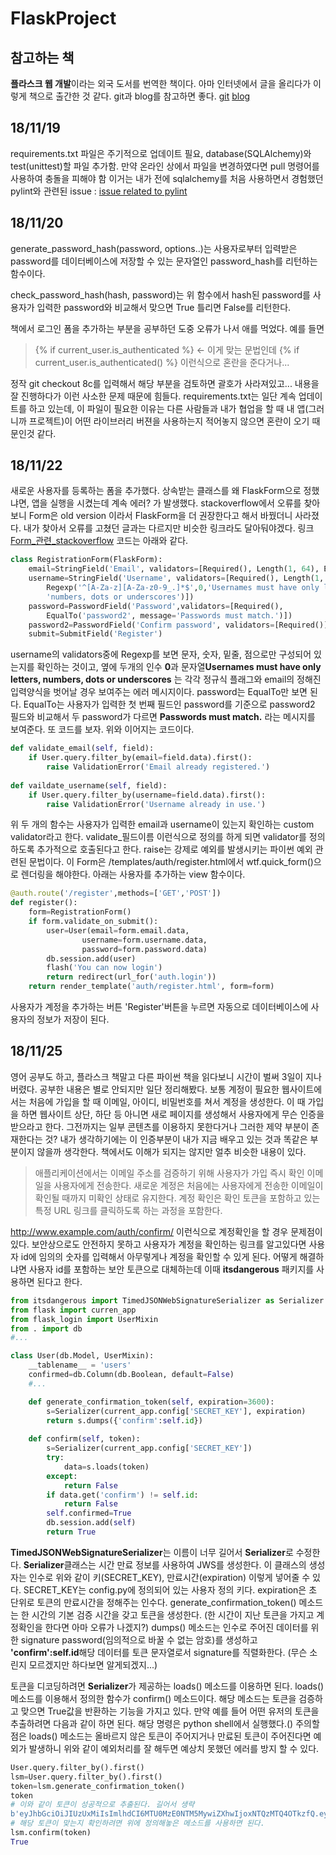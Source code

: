 # FlaskProject
## 참고하는 책
**플라스크 웹 개발**이라는 외국 도서를 번역한 책이다. 아마 인터넷에서 글을 올리다가 이렇게 책으로 출간한 것 같다. git과 blog를 참고하면 좋다.
[git](https://github.com/miguelgrinberg/flasky)
[blog](https://blog.miguelgrinberg.com/)
## 18/11/19
requirements.txt 파일은 주기적으로 업데이트 필요, database(SQLAlchemy)와 test(unittest)할 파일 추가함. 만약 온라인 상에서 파일을 변경하였다면 pull 명령어를 사용하여 충돌을 피해야 함
이거는 내가 전에 sqlalchemy를 처음 사용하면서 경험했던 pylint와 관련된 issue : [issue related to pylint](https://github.com/Microsoft/vscode-python/issues/292)
## 18/11/20
generate_password_hash(password, options..)는 사용자로부터 입력받은 password를 데이터베이스에 저장할 수 있는 문자열인 password_hash를 리턴하는 함수이다.

check_password_hash(hash, password)는 위 함수에서 hash된 password를 사용자가 입력한 password와 비교해서 맞으면 True 틀리면 False를 리턴한다.

책에서 로그인 폼을 추가하는 부분을 공부하던 도중 오류가 나서 애를 먹었다. 
예를 들면 
> {% if current_user.is_authenticated %} <- 이게 맞는 문법인데 
> {% if current_user.is_authenticated() %} 이런식으로 혼란을 준다거나...

정작 git checkout 8c를 입력해서 해당 부분을 검토하면 괄호가 사라져있고... 내용을 잘 진행하다가 이런 사소한 문제 때문에 힘들다. 
requirements.txt는 일단 계속 업데이트를 하고 있는데, 이 파일이 필요한 이유는 다른 사람들과 내가 협업을 할 때 내 앱(그러니까 프로젝트)이 어떤 라이브러리 버젼을 사용하는지 적어놓지 않으면 혼란이 오기 때문인것 같다.

## 18/11/22
새로운 사용자를 등록하는 폼을 추가했다. 상속받는 클래스를 왜 FlaskForm으로 정했냐면, 앱을 실행을 시켰는데 계속 에러? 가 발생했다. stackoverflow에서 오류를 찾아보니 Form은 old version 이라서 FlaskForm을 더 권장한다고 해서 바꿨더니 사라졌다. 내가 찾아서 오류를 고쳤던 글과는 다르지만 비슷한 링크라도 달아둬야겠다. 링크[Form_관련_stackoverflow](https://stackoverflow.com/questions/22873794/attributeerror-editform-object-has-no-attribute-validate-on-submit/22873885#22873885)
코드는 아래와 같다.
```python
class RegistrationForm(FlaskForm):
    email=StringField('Email', validators=[Required(), Length(1, 64), Email()])
    username=StringField('Username', validators=[Required(), Length(1, 64), 
        Regexp('^[A-Za-z][A-Za-z0-9_.]*$',0,'Usernames must have only letters, '
        'numbers, dots or underscores')])
    password=PasswordField('Password',validators=[Required(),
        EqualTo('password2', message='Passwords must match.')])
    password2=PasswordField('Confirm password', validators=[Required()])
    submit=SubmitField('Register')
```
username의 validators중에 Regexp를 보면 문자, 숫자, 밑줄, 점으로만 구성되어 있는지를 확인하는 것이고, 옆에 두개의 인수 **0**과 문자열**Usernames must have only letters, numbers, dots or underscores** 는 각각 정규식 플래그와 email의 정해진 입력양식을 벗어날 경우 보여주는 에러 메시지이다.
password는 EqualTo만 보면 된다. EqualTo는 사용자가 입력한 첫 번째 필드인 password를 기준으로 password2 필드와 비교해서 두 password가 다르면 **Passwords must match.** 라는 메시지를 보여준다. 또 코드를 보자. 위와 이어지는 코드이다.

```python
def validate_email(self, field):
    if User.query.filter_by(email=field.data).first():
        raise ValidationError('Email already registered.')
    
def vaildate_username(self, field):
    if User.query.filter_by(username=field.data).first():
        raise ValidationError('Username already in use.')
```
위 두 개의 함수는 사용자가 입력한 email과 username이 있는지 확인하는 custom validator라고 한다. validate_필드이름 이런식으로 정의를 하게 되면 validator를 정의하도록 추가적으로 호출된다고 한다. raise는 강제로 예외를 발생시키는 파이썬 예외 관련된 문법이다.
이 Form은 /templates/auth/register.html에서 wtf.quick_form()으로 렌더링을 해야한다.
아래는 사용자를 추가하는 view 함수이다. 
```python
@auth.route('/register',methods=['GET','POST'])
def register():
    form=RegistrationForm()
    if form.validate_on_submit():
        user=User(email=form.email.data,
                username=form.username.data,
                password=form.password.data)
        db.session.add(user)
        flash('You can now login')
        return redirect(url_for('auth.login'))
    return render_template('auth/register.html', form=form)
```
사용자가 계정을 추가하는 버튼 'Register'버튼을 누르면 자동으로 데이터베이스에 사용자의 정보가 저장이 된다.

## 18/11/25
영어 공부도 하고, 플라스크 책말고 다른 파이썬 책을 읽다보니 시간이 벌써 3일이 지나버렸다.
공부한 내용은 별로 안되지만 일단 정리해봤다. 보통 계정이 필요한 웹사이트에서는 처음에 가입을 할 때 이메일, 아이디, 비밀번호를 쳐서 계정을 생성한다. 이 때 가입을 하면 웹사이트 상단, 하단 등 아니면 새로 페이지를 생성해서 사용자에게 무슨 인증을 받으라고 한다. 그전까지는 일부 콘텐츠를 이용하지 못한다거나 그러한 제약 부분이 존재한다는 것? 내가 생각하기에는 이 인증부분이 내가 지금 배우고 있는 것과 똑같은 부분이지 않을까 생각한다. 책에서도 이해가 되지는 않지만 얼추 비슷한 내용이 있다.
> 애플리케이션에서는 이메일 주소를 검증하기 위해 사용자가 가입 즉시 확인 이메일을 사용자에게 전송한다. 새로운 계정은 처음에는 사용자에게 전송한 이메일이 확인될 때까지 미확인 상태로 유지한다. 계정 확인은 확인 토큰을 포함하고 있는 특정 URL 링크를 클릭하도록 하는 과정을 포함한다.

http://www.example.com/auth/confirm/<id> 이런식으로 계정확인을 할 경우 문제점이 있다. 보안상으로도 안전하지 못하고 사용자가 계정을 확인하는 링크를 알고있다면 사용자 id에 임의의 숫자를 입력해서 아무렇게나 계정을 확인할 수 있게 된다. 어떻게 해결하냐면 사용자 id를 포함하는 보안 토큰으로 대체하는데 이때 **itsdangerous** 패키지를 사용하면 된다고 한다.

```python
from itsdangerous import TimedJSONWebSignatureSerializer as Serializer
from flask import curren_app
from flask_login import UserMixin
from . import db
#...

class User(db.Model, UserMixin):
    __tablename__ = 'users'
    confirmed=db.Column(db.Boolean, default=False)
    #...

    def generate_confirmation_token(self, expiration=3600):
        s=Serializer(current_app.config['SECRET_KEY'], expiration)
        return s.dumps({'confirm':self.id})
    
    def confirm(self, token):
        s=Serializer(current_app.config['SECRET_KEY'])
        try:
            data=s.loads(token)
        except:
            return False
        if data.get('confirm') != self.id:
            return False
        self.confirmed=True
        db.session.add(self)
        return True
```

**TimedJSONWebSignatureSerializer**는 이름이 너무 길어서 **Serializer**로 수정한다. **Serializer**클래스는 시간 만료 정보를 사용하여 JWS를 생성한다. 이 클래스의 생성자는 인수로 위와 같이 키(SECRET_KEY), 만료시간(expiration) 이렇게 넣어줄 수 있다. SECRET_KEY는 config.py에 정의되어 있는 사용자 정의 키다. expiration은 초 단위로 토큰의 만료시간을 정해주는 인수다. generate_confirmation_token() 메소드는 한 시간의 기본 검증 시간을 갖고 토큰을 생성한다. (한 시간이 지난 토큰을 가지고 계정확인을 한다면 아마 오류가 나겠지?)
dumps() 메소드는 인수로 주어진 데이터를 위한 signature password(임의적으로 바꿀 수 없는 암호)를 생성하고 **\'confirm':self.id**해당 데이터를 토큰 문자열로서 signature를 직렬화한다. (무슨 소린지 모르겠지만 하다보면 알게되겠지...)

토큰을 디코딩하려면 **Serializer**가 제공하는 loads() 메소드를 이용하면 된다. loads() 메소드를 이용해서 정의한 함수가 confirm() 메소드이다. 해당 메소드는 토큰을 검증하고 맞으면 True값을 반환하는 기능을 가지고 있다.
만약 예를 들어 어떤 유저의 토큰을 추출하려면 다음과 같이 하면 된다. 해당 명령은 python shell에서 실행했다.() 주의할 점은 loads() 메소드는 올바르지 않은 토큰이 주어지거나 만료된 토큰이 주어진다면 예외가 발생하니 위와 같이 예외처리를 잘 해두면 예상치 못했던 에러를 방지 할 수 있다.

```python
User.query.filter_by().first()
lsm=User.query.filter_by().first()
token=lsm.generate_confirmation_token()
token
# 이와 같이 토큰이 성공적으로 추출된다. 길어서 생략
b'eyJhbGciOiJIUzUxMiIsImlhdCI6MTU0MzE0NTM5MywiZXhwIjoxNTQzMTQ4OTkzfQ.eyJjb25maXJtIjoxfQ.......'
# 해당 토큰이 맞는지 확인하려면 위에 정의해놓은 메소드를 사용하면 된다.
lsm.confirm(token)
True
```
